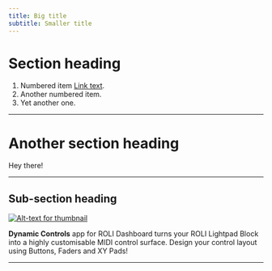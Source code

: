 ```yaml
---
title: Big title
subtitle: Smaller title
---
```


# Section heading

1. Numbered item [Link text](https://roli.com/products/software/blocks-dashboard).
2. Another numbered item.
3. Yet another one.


---

# Another section heading

Hey there!

---


## Sub-section heading

[![Alt-text for thumbnail](https://img.youtube.com/vi/NrpUNTRJZtc/0.jpg)](https://www.youtube.com/watch?v=NrpUNTRJZtc)

**Dynamic Controls** app for ROLI Dashboard turns your ROLI Lightpad Block into a highly customisable MIDI control surface.
Design your control layout using Buttons, Faders and XY Pads!

---
